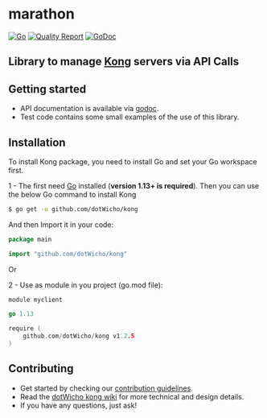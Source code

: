 # marathon

[![Go](https://github.com/dotWicho/kong/workflows/Go/badge.svg?branch=master)](https://github.com/dotWicho/kong)
[![Quality Report](https://goreportcard.com/badge/github.com/dotWicho/kong)](https://goreportcard.com/badge/github.com/dotWicho/kong)
[![GoDoc](https://godoc.org/github.com/dotWicho/kong?status.svg)](https://pkg.go.dev/github.com/dotWicho/kong?tab=doc)

## Library to manage [Kong](https://konghq.com/) servers via API Calls

## Getting started

- API documentation is available via [godoc](https://godoc.org/github.com/dotWicho/kong).
- Test code contains some small examples of the use of this library.

## Installation

To install Kong package, you need to install Go and set your Go workspace first.

1 - The first need [Go](https://golang.org/) installed (**version 1.13+ is required**).
Then you can use the below Go command to install Kong

```bash
$ go get -u github.com/dotWicho/kong
```

And then Import it in your code:

``` go
package main

import "github.com/dotWicho/kong"
```
Or

2 - Use as module in you project (go.mod file):

``` go
module myclient

go 1.13

require (
	github.com/dotWicho/kong v1.2.5
)
```

## Contributing

- Get started by checking our [contribution guidelines](https://github.com/dotWicho/kong/blob/master/CONTRIBUTING.md).
- Read the [dotWicho kong wiki](https://github.com/dotWicho/kong/wiki) for more technical and design details.
- If you have any questions, just ask!

